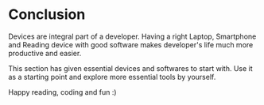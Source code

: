 # Conclusion
Devices are integral part of a developer. Having  a right Laptop, Smartphone and Reading device with good software makes developer's life much more productive and easier.

This section has given essential devices and softwares to start with. Use it as a starting point and explore more essential tools by yourself.

Happy reading, coding and fun :)
